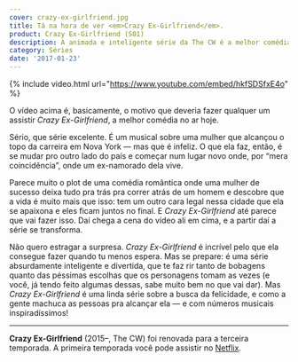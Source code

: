 ```yaml
---
cover: crazy-ex-girlfriend.jpg
title: Tá na hora de ver <em>Crazy Ex-Girlfriend</em>.
product: Crazy Ex-Girlfriend (S01)
description: A animada e inteligente série da The CW é a melhor comédia no ar hoje.
category: Séries
date: '2017-01-23'
---
```


{% include video.html url="https://www.youtube.com/embed/hkfSDSfxE4o" %}

O vídeo acima é, basicamente, o motivo que deveria fazer qualquer um assistir _Crazy Ex-Girlfriend_, a melhor comédia no ar hoje.

Sério, que série excelente. É um musical sobre uma mulher que alcançou o topo da carreira em Nova York — mas que é infeliz. O que ela faz, então, é se mudar pro outro lado do país e começar num lugar novo onde, por “mera coincidência”, onde um ex-namorado dela vive.

Parece muito o plot de uma comédia romântica onde uma mulher de sucesso deixa tudo pra trás pra correr atrás de um homem e descobre que a vida é muito mais que isso: tem um outro cara legal nessa cidade que ela se apaixona e eles ficam juntos no final. E _Crazy Ex-Girlfriend_ até parece que vai fazer isso. Daí chega a cena do vídeo ali em cima, e a partir daí a série se transforma.

Não quero estragar a surpresa. _Crazy Ex-Girlfriend_ é incrível pelo que ela consegue fazer quando tu menos espera. Mas se prepare: é uma série absurdamente inteligente e divertida, que te faz rir tanto de bobagens quanto das péssimas escolhas que os personagens tomam as vezes (e você, já tendo feito algumas dessas, sabe muito bem no que vai dar). Mas _Crazy Ex-Girlfriend_ é uma linda série sobre a busca da felicidade, e como a gente machuca as pessoas pra alcançar ela — e com números musicais inspiradíssimos!

---

**Crazy Ex-Girlfriend** (2015–, The CW) foi renovada para a terceira temporada. A primeira temporada você pode assistir no [Netflix](https://www.netflix.com/title/80066227).
